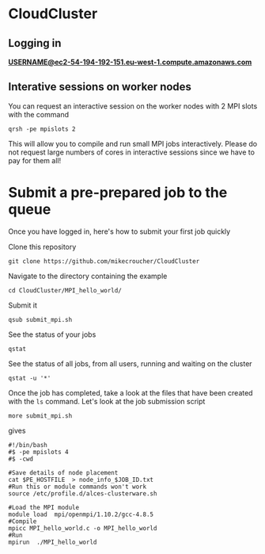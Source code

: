 # CloudCluster

## Logging in 

**<i></i>USERNAME@ec2-54-194-192-151.eu-west-1.compute.amazonaws.com** 

## Interative sessions on worker nodes

You can request an interactive session on the worker nodes with 2 MPI slots with the command
```
qrsh -pe mpislots 2
```
This will allow you to compile and run small MPI jobs interactively. 
Please do not request large numbers of cores in interactive sessions since we have to pay for them all!

# Submit a pre-prepared job to the queue

Once you have logged in, here's how to submit your first job quickly 

Clone this repository
```
git clone https://github.com/mikecroucher/CloudCluster
```

Navigate to the directory containing the example
```
cd CloudCluster/MPI_hello_world/
```

Submit it
```
qsub submit_mpi.sh
```

See the status of your jobs
```
qstat
```

See the status of all jobs, from all users, running and waiting on the cluster

```
qstat -u '*'
```

Once the job has completed, take a look at the files that have been created with the `ls` command.
Let's look at the job submission script

```
more submit_mpi.sh
```
gives

```
#!/bin/bash
#$ -pe mpislots 4
#$ -cwd

#Save details of node placement
cat $PE_HOSTFILE  > node_info_$JOB_ID.txt
#Run this or module commands won't work
source /etc/profile.d/alces-clusterware.sh

#Load the MPI module
module load  mpi/openmpi/1.10.2/gcc-4.8.5
#Compile
mpicc MPI_hello_world.c -o MPI_hello_world
#Run
mpirun  ./MPI_hello_world
```
